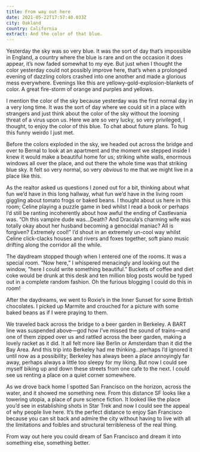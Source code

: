 ```yaml
---
title: From way out here
date: 2021-05-22T17:57:40.033Z
city: Oakland
country: California
extract: And the color of that blue.
---
```

Yesterday the sky was so very blue. It was the sort of day that’s impossible in England, a country where the blue is rare and on the occasion it does appear, it’s now faded somewhat to my eye. But just when I thought the color yesterday could not possibly improve here, that’s when a prolonged evening of dazzling colors crashed into one another and made a glorious mess everywhere. Evenings like this are yellowy-gold-explosion-blankets of color. A great fire-storm of orange and purples and yellows. 

I mention the color of the sky because yesterday was the first normal day in a very long time. It was the sort of day where we could sit in a place with strangers and just think about the color of the sky without the looming threat of a virus upon us. Here we are so very lucky, so very privileged, I thought, to enjoy the color of this blue. To chat about future plans. To hug this funny weirdo I just met.

Before the colors exploded in the sky, we headed out across the bridge and over to Bernal to look at an apartment and the moment we stepped inside I knew it would make a beautiful home for us; striking white walls, enormous windows all over the place, and out there the whole time was that striking blue sky. It felt so very normal, so very *obvious* to me that we might live in a place like this.

As the realtor asked us questions I zoned out for a bit, thinking about what fun we’d have in this long hallway, what fun we’d have in the living room giggling about tomato frogs or baked beans. I thought about us here in this room; Celine playing a puzzle game in bed whilst I read a book or perhaps I’d still be ranting incoherently about how awful the ending of Castlevania was. “Oh this vampire dude was...Death? And Dracula’s charming wife was totally okay about her husband becoming a genocidal maniac? All is forgiven? Extremely cool!” I’d shout in an extremely un-cool way whilst Celine click-clacks houses and rivers and foxes together, soft piano music drifting along the corridor all the while.

The daydream stopped though when I entered one of the rooms. It was a special room. “Now here,” I whispered menacingly and looking out the window, "here I could write something beautiful.” Buckets of coffee and diet coke would be drunk at this desk and ten million blog posts would be typed out in a complete random fashion. Oh the furious blogging I could do this in room!

After the daydreams, we went to Roxie’s in the Inner Sunset for some British chocolates. I picked up Marmite and crouched for a picture with some baked beans as if I were praying to them.

We traveled back across the bridge to a beer garden in Berkeley. A BART line was suspended above—god how I’ve missed the sound of trains—and one of them zipped over us and rattled across the beer garden, making a lovely racket as it did. It all felt more like Berlin or Amsterdam than it did the Bay Area. And this trip into Berkeley had me thinking...perhaps I’d ignored it until now as a possibility; Berkeley has always been a place annoyingly far away, perhaps always a little too sleepy for my liking. But now I could see myself biking up and down these streets from one cafe to the next. I could see us renting a place on a quiet corner somewhere. 

As we drove back home I spotted San Francisco on the horizon, across the water, and it showed me something new. From this distance SF looks like a towering utopia, a place of pure science fiction. It looked like the place you’d see in establishing shots in Star Trek and now I could see the appeal of why people live here. It’s the perfect distance to enjoy San Francisco because you can sit back and admire the city without having to live with all the limitations and foibles and structural terribleness of the real thing.

From way out here you could dream of San Francisco and dream it into something else, something better.